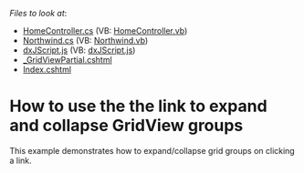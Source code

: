 <!-- default file list -->
*Files to look at*:

* [HomeController.cs](./CS/MvcApp_Q398100/Controllers/HomeController.cs) (VB: [HomeController.vb](./VB/MvcApp_Q398100/Controllers/HomeController.vb))
* [Northwind.cs](./CS/MvcApp_Q398100/Models/Northwind.cs) (VB: [Northwind.vb](./VB/MvcApp_Q398100/Models/Northwind.vb))
* [dxJScript.js](./CS/MvcApp_Q398100/Scripts/dxJScript.js) (VB: [dxJScript.js](./VB/MvcApp_Q398100/Scripts/dxJScript.js))
* [_GridViewPartial.cshtml](./CS/MvcApp_Q398100/Views/Home/_GridViewPartial.cshtml)
* [Index.cshtml](./CS/MvcApp_Q398100/Views/Home/Index.cshtml)
<!-- default file list end -->
# How to use the the link to expand and collapse GridView groups


<p>This example demonstrates how to expand/collapse grid groups on clicking a link. </p>

<br/>


